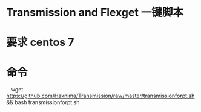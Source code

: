 # Transmission and Flexget 一键脚本

# 要求 centos 7

# 命令

    wget https://github.com/Haknima/Transmission/raw/master/transmissionforpt.sh && bash transmissionforpt.sh
